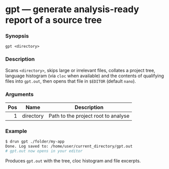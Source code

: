 # gpt — generate analysis-ready report of a source tree

### Synopsis

`gpt <directory>`

### Description

Scans `<directory>`, skips large or irrelevant files, collates a project tree,
language histogram (via `cloc` when available) and the contents of qualifying
files into `gpt.out`, then opens that file in `$EDITOR` (default `nano`).

### Arguments

| Pos | Name      | Description                         |
| --: | --------- | ----------------------------------- |
|   1 | directory | Path to the project root to analyse |

### Example

```bash
$ drun gpt ./folder/my-app
Done. Log saved to: /home/user/current_directory/gpt.out
# gpt.out now opens in your editor
```

Produces `gpt.out` with the tree, cloc histogram and file excerpts.
